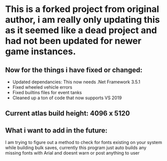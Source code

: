 
# This is a forked project from original author, i am really only updating this as it seemed like a dead project and had not been updated for newer game instances. 

## Now for the things i have fixed or changed:

- Updated dependancies:
  This now needs .Net Framework 3.5.1
- Fixed wheeled vehicle errors
- Fixed builtins files for event tanks
- Cleaned up a ton of code that now supports VS 2019

## Current atlas build height: 4096 x 5120

## What i want to add in the future:
I am trying to figure out a method to check for fonts existing on your system while building bulk saves, currently this program just auto builds any missing fonts with Arial and doesnt warn or post anything to user

